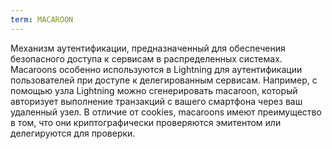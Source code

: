 ```yaml
---
term: MACAROON
---
```


Механизм аутентификации, предназначенный для обеспечения безопасного доступа к сервисам в распределенных системах. Macaroons особенно используются в Lightning для аутентификации пользователей при доступе к делегированным сервисам. Например, с помощью узла Lightning можно сгенерировать macaroon, который авторизует выполнение транзакций с вашего смартфона через ваш удаленный узел. В отличие от cookies, macaroons имеют преимущество в том, что они криптографически проверяются эмитентом или делегируются для проверки.